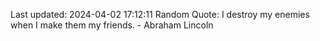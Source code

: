 Last updated: 2024-04-02 17:12:11
Random Quote: I destroy my enemies when I make them my friends. - Abraham Lincoln